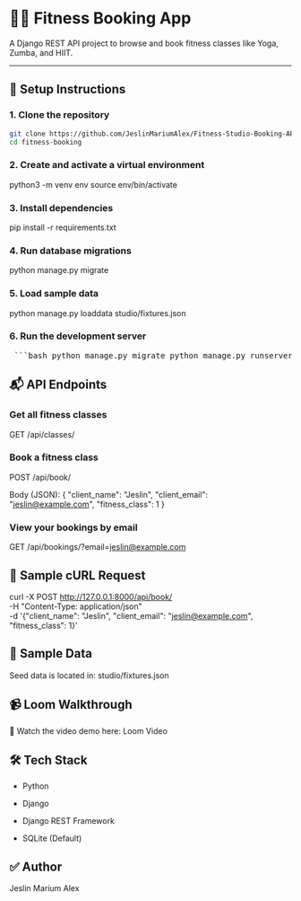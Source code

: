 # 🧘‍♀️ Fitness Booking App

A Django REST API project to browse and book fitness classes like Yoga, Zumba, and HIIT.

---


## 🚀 Setup Instructions

### 1. Clone the repository

```bash
git clone https://github.com/JeslinMariumAlex/Fitness-Studio-Booking-API.git
cd fitness-booking
```

### 2. Create and activate a virtual environment

python3 -m venv env
source env/bin/activate

### 3. Install dependencies

pip install -r requirements.txt

### 4. Run database migrations

python manage.py migrate

### 5. Load sample data

python manage.py loaddata studio/fixtures.json

### 6. Run the development server

<pre> ```bash python manage.py migrate python manage.py runserver ``` </pre>



## 📬 API Endpoints

### Get all fitness classes

GET /api/classes/


### Book a fitness class

POST /api/book/

Body (JSON):
{
  "client_name": "Jeslin",
  "client_email": "jeslin@example.com",
  "fitness_class": 1
}


### View your bookings by email

GET /api/bookings/?email=jeslin@example.com


## 🧪 Sample cURL Request

curl -X POST http://127.0.0.1:8000/api/book/ \
  -H "Content-Type: application/json" \
  -d '{"client_name": "Jeslin", "client_email": "jeslin@example.com", "fitness_class": 1}'


## 📝 Sample Data

Seed data is located in:
studio/fixtures.json


## 📹 Loom Walkthrough 
🎥 Watch the video demo here: Loom Video


## 🛠 Tech Stack

- Python

- Django

- Django REST Framework

- SQLite (Default)


## ✅ Author

Jeslin Marium Alex









